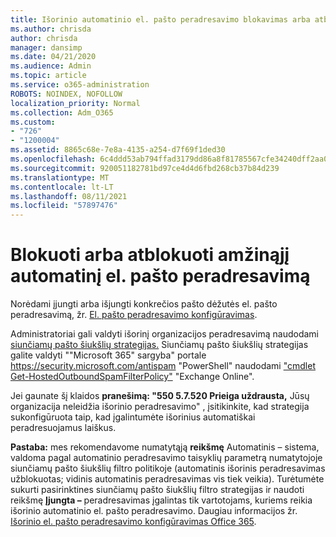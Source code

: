 ```yaml
---
title: Išorinio automatinio el. pašto peradresavimo blokavimas arba atblokavimas
ms.author: chrisda
author: chrisda
manager: dansimp
ms.date: 04/21/2020
ms.audience: Admin
ms.topic: article
ms.service: o365-administration
ROBOTS: NOINDEX, NOFOLLOW
localization_priority: Normal
ms.collection: Adm_O365
ms.custom:
- "726"
- "1200004"
ms.assetid: 8865c68e-7e8a-4135-a254-d7f69f1ded30
ms.openlocfilehash: 6c4ddd53ab794ffad3179dd86a8f81785567cfe34240dff2aa0a1df11094883d
ms.sourcegitcommit: 920051182781bd97ce4d4d6fbd268cb37b84d239
ms.translationtype: MT
ms.contentlocale: lt-LT
ms.lasthandoff: 08/11/2021
ms.locfileid: "57897476"
---
```

# <a name="block-or-unblock-eternal-automatic-email-forwarding"></a>Blokuoti arba atblokuoti amžinąjį automatinį el. pašto peradresavimą

Norėdami įjungti arba išjungti konkrečios pašto dėžutės el. pašto peradresavimą, žr. [El. pašto peradresavimo konfigūravimas](https://docs.microsoft.com/microsoft-365/admin/email/configure-email-forwarding).

Administratoriai gali valdyti išorinį organizacijos peradresavimą naudodami [siunčiamų pašto šiukšlių strategijas.](https://docs.microsoft.com/microsoft-365/security/office-365-security/configure-the-outbound-spam-policy) Siunčiamų pašto šiukšlių strategijas galite valdyti ""Microsoft 365" sargyba" portale <https://security.microsoft.com/antispam> "PowerShell" naudodami ["cmdlet Get-HostedOutboundSpamFilterPolicy"](https://docs.microsoft.com/powershell/module/exchange/get-hostedoutboundspamfilterpolicy) "Exchange Online".

Jei gaunate šį klaidos **pranešimą: "550 5.7.520 Prieiga uždrausta,** Jūsų organizacija neleidžia išorinio peradresavimo" , įsitikinkite, kad strategija sukonfigūruota taip, kad įgalintumėte išorinius automatiškai peradresuojamus laiškus.

**Pastaba:** mes rekomendavome numatytąją **reikšmę**  Automatinis – sistema, valdoma pagal automatinio peradresavimo taisyklių parametrą numatytojoje siunčiamų pašto šiukšlių filtro politikoje (automatinis išorinis peradresavimas užblokuotas; vidinis automatinis peradresavimas vis tiek veikia). Turėtumėte sukurti pasirinktines siunčiamų pašto šiukšlių filtro strategijas ir naudoti reikšmę **Įjungta –** peradresavimas įgalintas tik vartotojams, kuriems reikia išorinio automatinio el. pašto peradresavimo. Daugiau informacijos žr. [Išorinio el. pašto peradresavimo konfigūravimas Office 365](https://docs.microsoft.com/microsoft-365/security/office-365-security/external-email-forwarding).

